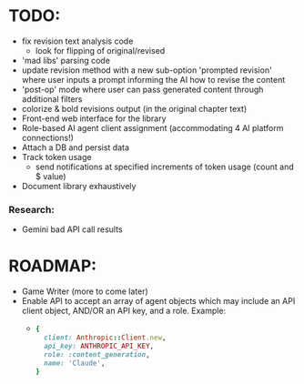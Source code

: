 # TODO:
- fix revision text analysis code
  - look for flipping of original/revised
- 'mad libs' parsing code
- update revision method with a new sub-option 'prompted revision' where user inputs a prompt informing the AI how to revise the content
- 'post-op' mode where user can pass generated content through additional filters
- colorize & bold revisions output (in the original chapter text)
- Front-end web interface for the library
- Role-based AI agent client assignment (accommodating 4 AI platform connections!)
- Attach a DB and persist data
- Track token usage
  - send notifications at specified increments of token usage (count and $ value)
- Document library exhaustively

### Research:
- Gemini bad API call results

# ROADMAP:
- Game Writer (more to come later)
- Enable API to accept an array of agent objects which may include an API client object, AND/OR an API key, and a role. Example:
  - ```ruby
    {
      client: Anthropic::Client.new,
      api_key: ANTHROPIC_API_KEY,
      role: :content_generation,
      name: 'Claude',
    }
    ```